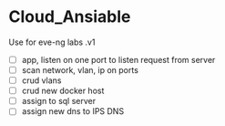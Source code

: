 # Cloud_Ansiable
Use for eve-ng labs
.v1
- [ ] app, listen on one port to listen request from server
- [ ] scan network, vlan, ip on ports
- [ ] crud vlans
- [ ] crud new docker host
- [ ] assign to sql server
- [ ] assign new dns to IPS DNS
